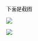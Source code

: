 下面是截图

![](https://duanzhizuo.github.io/text/images/a.png)

![]([https://duanzhizuo.github.io/text/images/a.png](https://github.com/duanzhizuo/duanzhizuo.github.io/blob/main/text/images/a.png))
